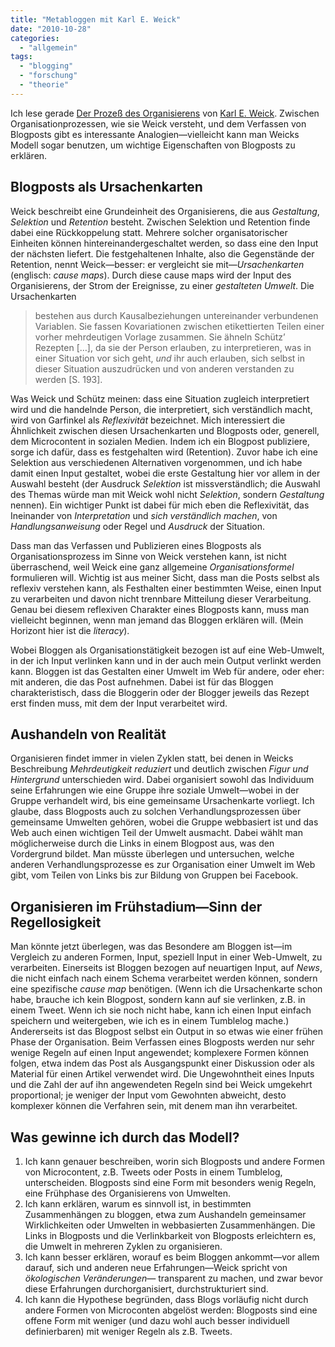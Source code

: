 ```yaml
---
title: "Metabloggen mit Karl E. Weick"
date: "2010-10-28"
categories: 
  - "allgemein"
tags: 
  - "blogging"
  - "forschung"
  - "theorie"
---
```


Ich lese gerade [Der Prozeß des Organisierens](http://www.amazon.de/Proze%C3%9F-Organisierens-suhrkamp-taschenbuch-wissenschaft/dp/351828794X "Der Prozeß des Organisierens suhrkamp taschenbuch wissenschaft: Amazon.de: Karl E. Weick, Gerhard Hauck: Bücher") von [Karl E. Weick](http://www.bus.umich.edu/facultybios/FacultyBio.asp?id=000119782 "Faculty Profile - Stephen M. Ross School of Business"). Zwischen Organisationprozessen, wie sie Weick versteht, und dem Verfassen von Blogposts gibt es interessante Analogien—vielleicht kann man Weicks Modell sogar benutzen, um wichtige Eigenschaften von Blogposts zu erklären.

## Blogposts als Ursachenkarten

Weick beschreibt eine Grundeinheit des Organisierens, die aus _Gestaltung_, _Selektion_ und _Retention_ besteht. Zwischen Selektion und Retention finde dabei eine Rückkoppelung statt. Mehrere solcher organisatorischer Einheiten können hintereinandergeschaltet werden, so dass eine den Input der nächsten liefert. Die festgehaltenen Inhalte, also die Gegenstände der Retention, nennt Weick—besser: er vergleicht sie mit—_Ursachenkarten_ (englisch: _cause maps_). Durch diese cause maps wird der Input des Organisierens, der Strom der Ereignisse, zu einer _gestalteten Umwelt_. Die Ursachenkarten

> bestehen aus durch Kausalbeziehungen untereinander verbundenen Variablen. Sie fassen Kovariationen zwischen etikettierten Teilen einer vorher mehrdeutigen Vorlage zusammen. Sie ähneln Schütz’ Rezepten \[…\], da sie der Person erlauben, zu interpretieren, was in einer Situation vor sich geht, _und_ ihr auch erlauben, sich selbst in dieser Situation auszudrücken und von anderen verstanden zu werden \[S. 193\].

Was Weick und Schütz meinen: dass eine Situation zugleich interpretiert wird und die handelnde Person, die interpretiert, sich verständlich macht, wird von Garfinkel als _Reflexivität_ bezeichnet. Mich interessiert die Ähnlichkeit zwischen diesen Ursachenkarten und Blogposts oder, generell, dem Microcontent in sozialen Medien. Indem ich ein Blogpost publiziere, sorge ich dafür, dass es festgehalten wird (Retention). Zuvor habe ich eine Selektion aus verschiedenen Alternativen vorgenommen, und ich habe damit einen Input gestaltet, wobei die erste Gestaltung hier vor allem in der Auswahl besteht (der Ausdruck _Selektion_ ist missverständlich; die Auswahl des Themas würde man mit Weick wohl nicht _Selektion_, sondern _Gestaltung_ nennen). Ein wichtiger Punkt ist dabei für mich eben die Reflexivität, das Ineinander von _Interpretation_ und _sich verständlich machen_, von _Handlungsanweisung_ oder Regel und _Ausdruck_ der Situation.

Dass man das Verfassen und Publizieren eines Blogposts als Organisationsprozess im Sinne von Weick verstehen kann, ist nicht überraschend, weil Weick eine ganz allgemeine _Organisationsformel_ formulieren will. Wichtig ist aus meiner Sicht, dass man die Posts selbst als reflexiv verstehen kann, als Festhalten einer bestimmten Weise, einen Input zu verarbeiten und davon nicht trennbare Mitteilung dieser Verarbeitung. Genau bei diesem reflexiven Charakter eines Blogposts kann, muss man vielleicht beginnen, wenn man jemand das Bloggen erklären will. (Mein Horizont hier ist die _literacy_).

Wobei Bloggen als Organisationstätigkeit bezogen ist auf eine Web-Umwelt, in der ich Input verlinken kann und in der auch mein Output verlinkt werden kann. Bloggen ist das Gestalten einer Umwelt im Web für andere, oder eher: mit anderen, die das Post aufnehmen. Dabei ist für das Bloggen charakteristisch, dass die Bloggerin oder der Blogger jeweils das Rezept erst finden muss, mit dem der Input verarbeitet wird.

## Aushandeln von Realität

Organisieren findet immer in vielen Zyklen statt, bei denen in Weicks Beschreibung _Mehrdeutigkeit reduziert_ und deutlich zwischen _Figur und Hintergrund_ unterschieden wird. Dabei organisiert sowohl das Individuum seine Erfahrungen wie eine Gruppe ihre soziale Umwelt—wobei in der Gruppe verhandelt wird, bis eine gemeinsame Ursachenkarte vorliegt. Ich glaube, dass Blogposts auch zu solchen Verhandlungsprozessen über gemeinsame Umwelten gehören, wobei die Gruppe webbasiert ist und das Web auch einen wichtigen Teil der Umwelt ausmacht. Dabei wählt man möglicherweise durch die Links in einem Blogpost aus, was den Vordergrund bildet. Man müsste überlegen und untersuchen, welche anderen Verhandlungsprozesse es zur Organisation einer Umwelt im Web gibt, vom Teilen von Links bis zur Bildung von Gruppen bei Facebook.

## Organisieren im Frühstadium—Sinn der Regellosigkeit

Man könnte jetzt überlegen, was das Besondere am Bloggen ist—im Vergleich zu anderen Formen, Input, speziell Input in einer Web-Umwelt, zu verarbeiten. Einerseits ist Bloggen bezogen auf neuartigen Input, auf _News_, die nicht einfach nach einem Schema verarbeitet werden können, sondern eine spezifische _cause map_ benötigen. (Wenn ich die Ursachenkarte schon habe, brauche ich kein Blogpost, sondern kann auf sie verlinken, z.B. in einem Tweet. Wenn ich sie noch nicht habe, kann ich einen Input einfach speichern und weitergeben, wie ich es in einem Tumblelog mache.) Andererseits ist das Blogpost selbst ein Output in so etwas wie einer frühen Phase der Organisation. Beim Verfassen eines Blogposts werden nur sehr wenige Regeln auf einen Input angewendet; komplexere Formen können folgen, etwa indem das Post als Ausgangspunkt einer Diskussion oder als Material für einen Artikel verwendet wird. Die Ungewohntheit eines Inputs und die Zahl der auf ihn angewendeten Regeln sind bei Weick umgekehrt proportional; je weniger der Input vom Gewohnten abweicht, desto komplexer können die Verfahren sein, mit denem man ihn verarbeitet.

## Was gewinne ich durch das Modell?

1. Ich kann genauer beschreiben, worin sich Blogposts und andere Formen von Microcontent, z.B. Tweets oder Posts in einem Tumblelog, unterscheiden. Blogposts sind eine Form mit besonders wenig Regeln, eine Frühphase des Organisierens von Umwelten.
2. Ich kann erklären, warum es sinnvoll ist, in bestimmten Zusammenhängen zu bloggen, etwa zum Aushandeln gemeinsamer Wirklichkeiten oder Umwelten in webbasierten Zusammenhängen. Die Links in Blogposts und die Verlinkbarkeit von Blogposts erleichtern es, die Umwelt in mehreren Zyklen zu organisieren.
3. Ich kann besser erklären, worauf es beim Bloggen ankommt—vor allem darauf, sich und anderen neue Erfahrungen—Weick spricht von _ökologischen Veränderungen_— transparent zu machen, und zwar bevor diese Erfahrungen durchorganisiert, durchstrukturiert sind.
4. Ich kann die Hypothese begründen, dass Blogs vorläufig nicht durch andere Formen von Microconten abgelöst werden: Blogposts sind eine offene Form mit weniger (und dazu wohl auch besser individuell definierbaren) mit weniger Regeln als z.B. Tweets.
